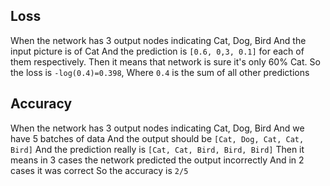 
## Loss

When the network has 3 output nodes indicating Cat, Dog, Bird
And the input picture is of Cat
And the prediction is `[0.6, 0,3, 0.1]` for each of them respectively.
Then it means that network is sure it's only 60% Cat.
So the loss is `-log(0.4)=0.398`,
Where `0.4` is the sum of all other predictions

## Accuracy

When the network has 3 output nodes indicating Cat, Dog, Bird
And we have 5 batches of data
And the output should be `[Cat, Dog, Cat, Cat, Bird]`
And the prediction really is `[Cat, Cat, Bird, Bird, Bird]`
Then it means in 3 cases the network predicted the output incorrectly
And in 2 cases it was correct
So the accuracy is `2/5`

